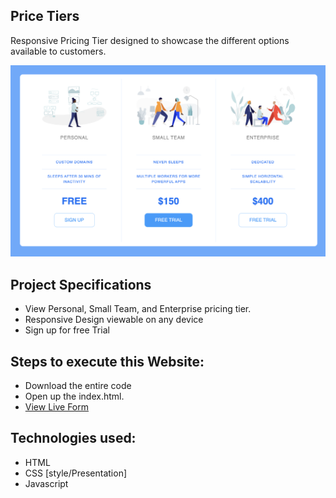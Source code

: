 
## Price Tiers

Responsive Pricing Tier designed to showcase the different options available to customers.

![form-image](picture.png)

## Project Specifications

- View Personal, Small Team, and Enterprise pricing tier.
- Responsive Design viewable on any device
- Sign up for free Trial

## Steps to execute this Website:
- Download the entire code
- Open up the index.html.
- [View Live Form](https://anthonys1760.github.io/Form-Validator/)

## Technologies used: 
- HTML
- CSS [style/Presentation]
- Javascript
